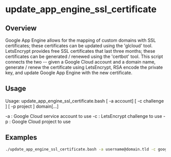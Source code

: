 # update_app_engine_ssl_certificate

## Overview
Google App Engine allows for the mapping of custom domains with
SSL certificates; these certificates can be updated using the 'glcloud'
tool.  LetsEncrypt provides free SSL certificates that last three months;
these certificates can be generated / renewed using the 'certbot' tool.
This script connects the two -- given a Google Cloud account and a
domain name, generate / renew the certificate using LetsEncrypt,
RSA encode the private key, and update Google App Engine with the
new certificate.

## Usage
Usage: update_app_engine_ssl_certificate.bash [ -a account] [ -c challenge ] [ -p project ] domain[...]

  -a : Google Cloud service account to use
  -c : LetsEncrypt challenge to use
  -p : Google Cloud project to use

## Examples

```sh
./update_app_engine_ssl_certificate.bash -a username@domain.tld -c google -p my-project-123 domain.tld
```
